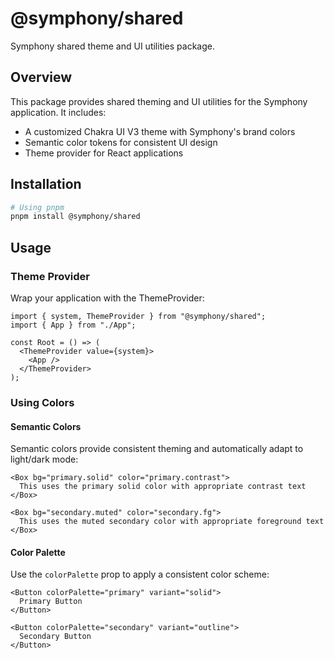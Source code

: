 # @symphony/shared

Symphony shared theme and UI utilities package.

## Overview

This package provides shared theming and UI utilities for the Symphony application. It includes:

- A customized Chakra UI V3 theme with Symphony's brand colors
- Semantic color tokens for consistent UI design
- Theme provider for React applications

## Installation

```bash
# Using pnpm
pnpm install @symphony/shared
```

## Usage

### Theme Provider

Wrap your application with the ThemeProvider:

```tsx
import { system, ThemeProvider } from "@symphony/shared";
import { App } from "./App";

const Root = () => (
  <ThemeProvider value={system}>
    <App />
  </ThemeProvider>
);
```

### Using Colors

#### Semantic Colors

Semantic colors provide consistent theming and automatically adapt to light/dark mode:

```tsx
<Box bg="primary.solid" color="primary.contrast">
  This uses the primary solid color with appropriate contrast text
</Box>

<Box bg="secondary.muted" color="secondary.fg">
  This uses the muted secondary color with appropriate foreground text
</Box>
```

#### Color Palette

Use the `colorPalette` prop to apply a consistent color scheme:

```tsx
<Button colorPalette="primary" variant="solid">
  Primary Button
</Button>

<Button colorPalette="secondary" variant="outline">
  Secondary Button
</Button>
```
